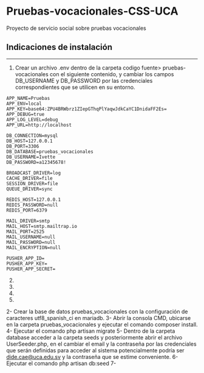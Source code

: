 # Pruebas-vocacionales-CSS-UCA
Proyecto de servicio social sobre pruebas vocacionales
## Indicaciones de instalación
 
***
1. Crear un archivo .env dentro de la carpeta codigo fuente> pruebas-vocacionales con el siguiente contenido, y cambiar los campos DB_USERNAME y DB_PASSWORD por las credenciales correspondientes que se utilicen en su entorno.
```
APP_NAME=Pruebas
APP_ENV=local
APP_KEY=base64:ZPU4BRWbrz1ZIepGThqPlYaqwJdkCaYC1DnidaFF2Es=
APP_DEBUG=true
APP_LOG_LEVEL=debug
APP_URL=http://localhost

DB_CONNECTION=mysql
DB_HOST=127.0.0.1
DB_PORT=3306
DB_DATABASE=pruebas_vocacionales
DB_USERNAME=Ivette
DB_PASSWORD=a12345678!

BROADCAST_DRIVER=log
CACHE_DRIVER=file
SESSION_DRIVER=file
QUEUE_DRIVER=sync

REDIS_HOST=127.0.0.1
REDIS_PASSWORD=null
REDIS_PORT=6379

MAIL_DRIVER=smtp
MAIL_HOST=smtp.mailtrap.io
MAIL_PORT=2525
MAIL_USERNAME=null
MAIL_PASSWORD=null
MAIL_ENCRYPTION=null

PUSHER_APP_ID=
PUSHER_APP_KEY=
PUSHER_APP_SECRET=
```
2.
3.
4.
6.
2- Crear la base de datos pruebas_vocacionales con la configuración de caracteres utf8_spanish_ci en mariadb.
3- Abrir la consola CMD, ubicarse en la carpeta pruebas_vocacionales y ejecutar el comando composer install.
4- Ejecutar el comando php artisan migrate
5- Dentro de la carpeta database acceder a la carpeta seeds y posteriormente abrir el archivo UserSeeder.php, en el cambiar el email y la contraseña por las credenciales que serán definidas para acceder al sistema potencialmente podría ser dide.cae@uca.edu.sv y la contraseña que se estime conveniente.
6- Ejecutar el comando php artisan db:seed
7-
